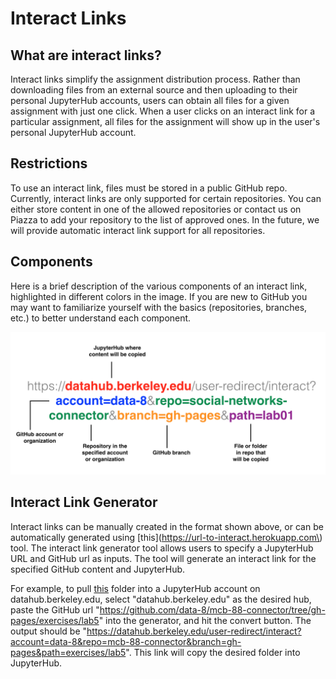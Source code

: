 # Interact Links

## What are interact links?

Interact links simplify the assignment distribution process. Rather than downloading files from an external source and then uploading to their personal JupyterHub accounts, users can obtain all files for a given assignment with just one click. When a user clicks on an interact link for a particular assignment, all files for the assignment will show up in the user's personal JupyterHub account.

## Restrictions

To use an interact link, files must be stored in a public GitHub repo. Currently, interact links are only supported for certain repositories. You can either store content in one of the allowed repositories or contact us on Piazza to add your repository to the list of approved ones. In the future, we will provide automatic interact link support for all repositories.

## Components

Here is a brief description of the various components of an interact link, highlighted in different colors in the image. If you are new to GitHub you may want to familiarize yourself with the basics \(repositories, branches, etc.\) to better understand each component.

![](/assets/interact-link.png)

## Interact Link Generator

Interact links can be manually created in the format shown above, or can be automatically generated using [this](https://url-to-interact.herokuapp.com\) tool. The interact link generator tool allows users to specify a JupyterHub URL and GitHub url as inputs. The tool will generate an interact link for the specified GitHub content and JupyterHub.

For example, to pull [this](https://github.com/data-8/mcb-88-connector/tree/gh-pages/exercises/lab5) folder into a JupyterHub account on datahub.berkeley.edu, select "datahub.berkeley.edu" as the desired hub, paste the GitHub url "https://github.com/data-8/mcb-88-connector/tree/gh-pages/exercises/lab5" into the generator, and hit the convert button. The output should be "https://datahub.berkeley.edu/user-redirect/interact?account=data-8&repo=mcb-88-connector&branch=gh-pages&path=exercises/lab5". This link will copy the desired folder into JupyterHub.

